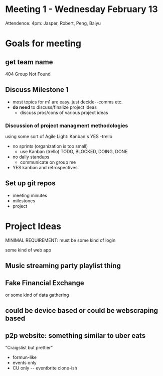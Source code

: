 # Meeting 1 - Wednesday February 13

Attendence: 4pm: Jasper, Robert, Peng, Baiyu

# Goals for meeting

## get team name
 404 Group Not Found

## Discuss Milestone 1
  - most topics for m1 are easy..just decide--comms etc.
  - **do need** to discuss/finalize project ideas
    - discuss pros/cons of various project ideas

### Discussion of project managment methodologies

using some sort of Agile Light: Kanban's YES -trello
  - no sprints (organization is too small)
     - use Kanban (trello) TODO, BLOCKED, DOING, DONE
  - no daily standups
     - communicate on group me
  - YES kanban and retrospectives. 
                                                     
                                
## Set up git repos
   - meeting minutes
   - milestones
   - project

# Project Ideas

MINIMAL REQUIREMENT: must be some kind of login

some kind of web app

## Music streaming party playlist thing

## Fake Financial Exchange

or some kind of data gathering
## could be device based or could be webscraping based

## p2p website: something similar to uber eats
"Craigslist but prettier"
 - formun-like
 - events only
 - CU only --  eventbrite clone-ish



